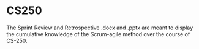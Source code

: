 # CS250
The Sprint Review and Retrospective .docx and .pptx are meant to display the cumulative knowledge of the Scrum-agile method over the course of CS-250.
